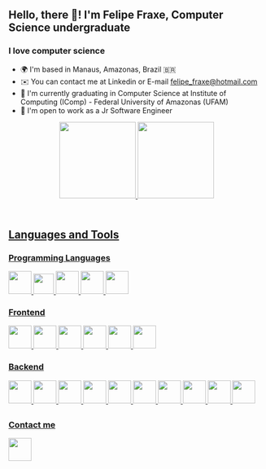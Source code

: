 ## Hello, there 👋! I'm Felipe Fraxe, Computer Science undergraduate

### I love computer science

* 🌍  I'm based in Manaus, Amazonas, Brazil 🇧🇷
* ✉️  You can contact me at Linkedin or E-mail [felipe_fraxe@hotmail.com](mailto:felipe_fraxe@hotmail.com)
* 🧠  I'm currently graduating in Computer Science at Institute of Computing (IComp) - Federal University of Amazonas (UFAM)
* 🤝  I'm open to work as a Jr Software Engineer
<header>
  <a href="https://github.com/felipefraxe">
  <img height="150em" src="https://github-readme-stats.vercel.app/api?username=felipefraxe&show_icons=true&theme=light&include_all_commits=true&count_private=true"/>
  <img height="150em" src="https://github-readme-stats.vercel.app/api/top-langs/?username=felipefraxe&layout=compact&langs_count=7&theme=light"/>
</header>

## Languages and Tools

### Programming Languages
<section>
  <img width="45px" src="https://cdn.jsdelivr.net/gh/devicons/devicon/icons/c/c-original.svg" />
  <img width="40px" src="https://user-images.githubusercontent.com/74735749/231878705-63c15359-0893-48fe-9cae-d51811e43c44.png" />
  <img width="45px" src="https://cdn.jsdelivr.net/gh/devicons/devicon/icons/python/python-original.svg" />
  <img width="45px" src="https://cdn.jsdelivr.net/gh/devicons/devicon/icons/javascript/javascript-plain.svg" />
  <img width="45px" src="https://cdn.jsdelivr.net/gh/devicons/devicon/icons/typescript/typescript-original.svg" />
</section>

### Frontend
<section>
  <img width="45px" src="https://cdn.jsdelivr.net/gh/devicons/devicon/icons/html5/html5-original.svg" />
  <img width="45px" src="https://cdn.jsdelivr.net/gh/devicons/devicon/icons/css3/css3-original.svg" />
  <img width="45px" src="https://raw.githubusercontent.com/styled-components/brand/master/styled-components.png" />
  <img width="45px" src="https://cdn.jsdelivr.net/gh/devicons/devicon/icons/bootstrap/bootstrap-original-wordmark.svg" />
  <img width="45px" src="https://cdn.jsdelivr.net/gh/devicons/devicon/icons/react/react-original.svg" />
  <img width="45px" src="https://cdn.jsdelivr.net/gh/devicons/devicon/icons/redux/redux-original.svg" />
</section>
  
### Backend
<section>
  <img width="45px" src="https://cdn.jsdelivr.net/gh/devicons/devicon/icons/linux/linux-original.svg" />
  <img width="45px" src="https://cdn.jsdelivr.net/gh/devicons/devicon/icons/nodejs/nodejs-original.svg" />
  <img width="45px" src="https://cdn.jsdelivr.net/gh/devicons/devicon/icons/express/express-original.svg" />
  <img width="45px" src="https://cdn.jsdelivr.net/gh/devicons/devicon/icons/flask/flask-original.svg" />
  <img width="45px" src="https://cdn.jsdelivr.net/gh/devicons/devicon/icons/django/django-plain-wordmark.svg" />
  <img width="45px" src="https://cdn.jsdelivr.net/npm/simple-icons@3.13.0/icons/elasticsearch.svg" />
  <img width="45px" src="https://cdn.jsdelivr.net/gh/devicons/devicon/icons/postgresql/postgresql-original-wordmark.svg" />
  <img width="45px" src="https://cdn.jsdelivr.net/gh/devicons/devicon/icons/mysql/mysql-original-wordmark.svg" />
  <img width="45px" src="https://cdn.jsdelivr.net/gh/devicons/devicon/icons/docker/docker-original.svg" />
  <img width="45px" src="https://cdn.jsdelivr.net/gh/devicons/devicon/icons/mongodb/mongodb-original.svg" />
</section>

##
  
### Contact me
<section>
  <a href="https://www.linkedin.com/in/felipefraxe" target="_blank">
    <img width="45px" src="https://cdn.jsdelivr.net/gh/devicons/devicon/icons/linkedin/linkedin-original.svg" />    
  </a> 
</section>
